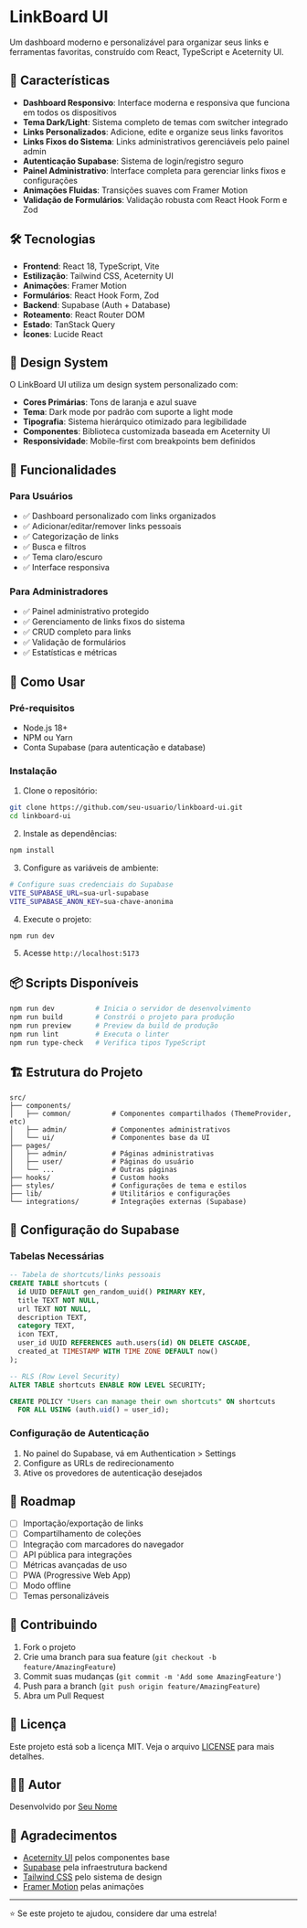 
# LinkBoard UI

Um dashboard moderno e personalizável para organizar seus links e ferramentas favoritas, construído com React, TypeScript e Aceternity UI.

## 🚀 Características

- **Dashboard Responsivo**: Interface moderna e responsiva que funciona em todos os dispositivos
- **Tema Dark/Light**: Sistema completo de temas com switcher integrado
- **Links Personalizados**: Adicione, edite e organize seus links favoritos
- **Links Fixos do Sistema**: Links administrativos gerenciáveis pelo painel admin
- **Autenticação Supabase**: Sistema de login/registro seguro
- **Painel Administrativo**: Interface completa para gerenciar links fixos e configurações
- **Animações Fluidas**: Transições suaves com Framer Motion
- **Validação de Formulários**: Validação robusta com React Hook Form e Zod

## 🛠️ Tecnologias

- **Frontend**: React 18, TypeScript, Vite
- **Estilização**: Tailwind CSS, Aceternity UI
- **Animações**: Framer Motion
- **Formulários**: React Hook Form, Zod
- **Backend**: Supabase (Auth + Database)
- **Roteamento**: React Router DOM
- **Estado**: TanStack Query
- **Ícones**: Lucide React

## 🎨 Design System

O LinkBoard UI utiliza um design system personalizado com:

- **Cores Primárias**: Tons de laranja e azul suave
- **Tema**: Dark mode por padrão com suporte a light mode
- **Tipografia**: Sistema hierárquico otimizado para legibilidade
- **Componentes**: Biblioteca customizada baseada em Aceternity UI
- **Responsividade**: Mobile-first com breakpoints bem definidos

## 📱 Funcionalidades

### Para Usuários
- ✅ Dashboard personalizado com links organizados
- ✅ Adicionar/editar/remover links pessoais
- ✅ Categorização de links
- ✅ Busca e filtros
- ✅ Tema claro/escuro
- ✅ Interface responsiva

### Para Administradores
- ✅ Painel administrativo protegido
- ✅ Gerenciamento de links fixos do sistema
- ✅ CRUD completo para links
- ✅ Validação de formulários
- ✅ Estatísticas e métricas

## 🚀 Como Usar

### Pré-requisitos
- Node.js 18+ 
- NPM ou Yarn
- Conta Supabase (para autenticação e database)

### Instalação

1. Clone o repositório:
```bash
git clone https://github.com/seu-usuario/linkboard-ui.git
cd linkboard-ui
```

2. Instale as dependências:
```bash
npm install
```

3. Configure as variáveis de ambiente:
```bash
# Configure suas credenciais do Supabase
VITE_SUPABASE_URL=sua-url-supabase
VITE_SUPABASE_ANON_KEY=sua-chave-anonima
```

4. Execute o projeto:
```bash
npm run dev
```

5. Acesse `http://localhost:5173`

## 📦 Scripts Disponíveis

```bash
npm run dev          # Inicia o servidor de desenvolvimento
npm run build        # Constrói o projeto para produção
npm run preview      # Preview da build de produção
npm run lint         # Executa o linter
npm run type-check   # Verifica tipos TypeScript
```

## 🏗️ Estrutura do Projeto

```
src/
├── components/
│   ├── common/          # Componentes compartilhados (ThemeProvider, etc)
│   ├── admin/           # Componentes administrativos
│   └── ui/              # Componentes base da UI
├── pages/
│   ├── admin/           # Páginas administrativas
│   ├── user/            # Páginas do usuário
│   └── ...              # Outras páginas
├── hooks/               # Custom hooks
├── styles/              # Configurações de tema e estilos
├── lib/                 # Utilitários e configurações
└── integrations/        # Integrações externas (Supabase)
```

## 🔧 Configuração do Supabase

### Tabelas Necessárias

```sql
-- Tabela de shortcuts/links pessoais
CREATE TABLE shortcuts (
  id UUID DEFAULT gen_random_uuid() PRIMARY KEY,
  title TEXT NOT NULL,
  url TEXT NOT NULL,
  description TEXT,
  category TEXT,
  icon TEXT,
  user_id UUID REFERENCES auth.users(id) ON DELETE CASCADE,
  created_at TIMESTAMP WITH TIME ZONE DEFAULT now()
);

-- RLS (Row Level Security)
ALTER TABLE shortcuts ENABLE ROW LEVEL SECURITY;

CREATE POLICY "Users can manage their own shortcuts" ON shortcuts
  FOR ALL USING (auth.uid() = user_id);
```

### Configuração de Autenticação

1. No painel do Supabase, vá em Authentication > Settings
2. Configure as URLs de redirecionamento
3. Ative os provedores de autenticação desejados

## 🎯 Roadmap

- [ ] Importação/exportação de links
- [ ] Compartilhamento de coleções
- [ ] Integração com marcadores do navegador
- [ ] API pública para integrações
- [ ] Métricas avançadas de uso
- [ ] PWA (Progressive Web App)
- [ ] Modo offline
- [ ] Temas personalizáveis

## 🤝 Contribuindo

1. Fork o projeto
2. Crie uma branch para sua feature (`git checkout -b feature/AmazingFeature`)
3. Commit suas mudanças (`git commit -m 'Add some AmazingFeature'`)
4. Push para a branch (`git push origin feature/AmazingFeature`)
5. Abra um Pull Request

## 📄 Licença

Este projeto está sob a licença MIT. Veja o arquivo [LICENSE](LICENSE) para mais detalhes.

## 👨‍💻 Autor

Desenvolvido por [Seu Nome](https://github.com/seu-usuario)

## 🙏 Agradecimentos

- [Aceternity UI](https://ui.aceternity.com/) pelos componentes base
- [Supabase](https://supabase.com/) pela infraestrutura backend
- [Tailwind CSS](https://tailwindcss.com/) pelo sistema de design
- [Framer Motion](https://www.framer.com/motion/) pelas animações

---

⭐ Se este projeto te ajudou, considere dar uma estrela!
